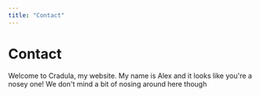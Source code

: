 ```yaml
---
title: "Contact"
---
```


# Contact

Welcome to Cradula, my website. My name is Alex and it looks like you're a nosey one! We don't mind a bit of nosing around here though
